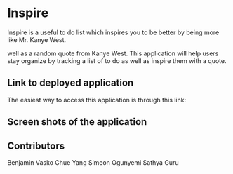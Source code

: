 # Inspire
Inspire is a useful to do list which inspires you to be better by being more like Mr. Kanye West.

well as a random quote from Kanye West. This application will help users stay 
organize by tracking a list of to do as well as inspire them with a quote.

## Link to deployed application
The easiest way to access this application is through this link: 


## Screen shots of the application 



## Contributors
Benjamin Vasko
Chue Yang 
Simeon Ogunyemi
Sathya Guru
